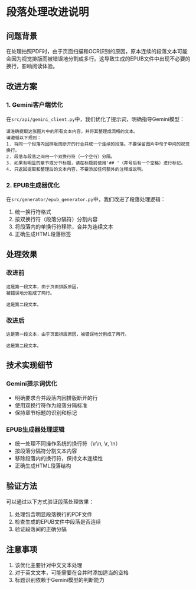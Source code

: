 # 段落处理改进说明

## 问题背景

在处理拍照PDF时，由于页面扫描和OCR识别的原因，原本连续的段落文本可能会因为视觉排版而被错误地分割成多行。这导致生成的EPUB文件中出现不必要的换行，影响阅读体验。

## 改进方案

### 1. Gemini客户端优化

在`src/api/gemini_client.py`中，我们优化了提示词，明确指导Gemini模型：

```
请准确提取这张图片中的所有文本内容，并将其整理成流畅的文本。
请遵循以下规则：
1. 将同一个段落内因排版而断开的行合并成一个连续的段落。不要保留图片中句子中间的视觉换行。
2. 段落与段落之间用一个双换行符（一个空行）分隔。
3. 如果有明显的章节或分节标题，请在标题前使用'## '（井号后有一个空格）进行标记。
4. 只返回提取和整理后的文本内容，不要添加任何额外的注释或说明。
```

### 2. EPUB生成器优化

在`src/generator/epub_generator.py`中，我们改进了段落处理逻辑：

1. 统一换行符格式
2. 按双换行符（段落分隔符）分割内容
3. 将段落内的单换行符移除，合并为连续文本
4. 正确生成HTML段落标签

## 处理效果

### 改进前
```
这是第一段文本，由于页面排版原因，
被错误地分割成了两行。

这是第二段文本。
```

### 改进后
```
这是第一段文本，由于页面排版原因，被错误地分割成了两行。

这是第二段文本。
```

## 技术实现细节

### Gemini提示词优化
- 明确要求合并段落内因排版断开的行
- 使用双换行符作为段落分隔标准
- 保持章节标题的识别和标记

### EPUB生成器处理逻辑
- 统一处理不同操作系统的换行符（\r\n, \r, \n）
- 按段落分隔符分割文本内容
- 移除段落内的换行符，保持文本连续性
- 正确生成HTML段落结构

## 验证方法

可以通过以下方式验证段落处理效果：

1. 处理包含明显段落换行的PDF文件
2. 检查生成的EPUB文件中段落是否连续
3. 验证段落间的正确分隔

## 注意事项

1. 该优化主要针对中文文本处理
2. 对于英文文本，可能需要在合并时添加适当的空格
3. 标题识别依赖于Gemini模型的判断能力